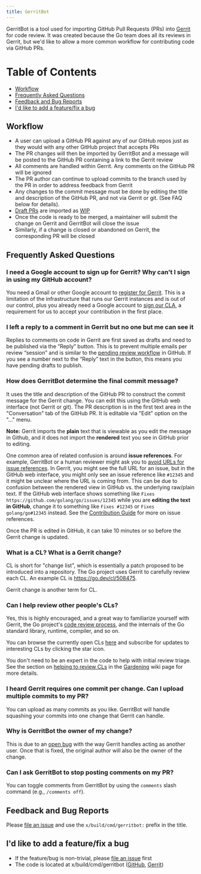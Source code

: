 ```yaml
---
title: GerritBot
---
```


GerritBot is a tool used for importing GitHub Pull Requests (PRs) into [Gerrit](https://go-review.googlesource.com) for code review. It was created because the Go team does all its reviews in Gerrit, but we'd like to allow a more common workflow for contributing code via GitHub PRs.

Table of Contents
=================

+ [Workflow](#workflow)
+ [Frequently Asked Questions](#frequently-asked-questions)
+ [Feedback and Bug Reports](#feedback-and-bug-reports)
+ [I'd like to add a feature/fix a bug](#id-like-to-add-a-featurefix-a-bug)

## Workflow

+ A user can upload a GitHub PR against any of our GitHub repos just as they would with any other GitHub project that accepts PRs
+ The PR changes will then be imported by GerritBot and a message will be posted to the GitHub PR containing a link to the Gerrit review
+ All comments are handled within Gerrit. Any comments on the GitHub PR will be ignored
+ The PR author can continue to upload commits to the branch used by the PR in order to address feedback from Gerrit
+ Any changes to the commit message must be done by editing the title and description of the GitHub PR, and not via Gerrit or git. (See FAQ below for details).
+ [Draft PRs](https://docs.github.com/en/pull-requests/collaborating-with-pull-requests/proposing-changes-to-your-work-with-pull-requests/about-pull-requests#draft-pull-requests) are imported as [WIP](https://gerrit-review.googlesource.com/Documentation/intro-user.html)
+ Once the code is ready to be merged, a maintainer will submit the change on Gerrit and GerritBot will close the issue
+ Similarly, if a change is closed or abandoned on Gerrit, the corresponding PR will be closed

## Frequently Asked Questions

### I need a Google account to sign up for Gerrit? Why can't I sign in using my GitHub account?

You need a Gmail or other Google account to [register for Gerrit](https://go-review.googlesource.com/login/).
This is a limitation of the infrastructure that runs our Gerrit instances and is out of our control, plus you already need a Google account to [sign our CLA](https://cla.developers.google.com/clas), a requirement for us to accept your contribution in the first place.

### I left a reply to a comment in Gerrit but no one but me can see it

Replies to comments on code in Gerrit are first saved as drafts and need to be published via the “Reply” button. This is to prevent multiple emails per review “session” and is similar to the [pending review workflow](https://help.github.com/articles/reviewing-proposed-changes-in-a-pull-request/) in GitHub. If you see a number next to the “Reply” text in the button, this means you have pending drafts to publish.

### How does GerritBot determine the final commit message?

It uses the title and description of the GitHub PR to construct the commit message for the Gerrit change. You can edit this using the GitHub web interface (not Gerrit or git). The PR description is in the first text area in the "Conversation" tab of the GitHub PR. It is editable via "Edit" option on the "..." menu. 

**Note:** Gerrit imports the **plain** text that is viewable as you edit the message in Github, and it does not import the **rendered** text you see in GitHub prior to editing.

One common area of related confusion is around **issue references**. For example, GerritBot or a human reviewer might ask you to [avoid URLs for issue references](https://go.dev/doc/contribute#ref_issues). In Gerrit, you might see the full URL for an issue, but in the GitHub web interface, you might only see an issue reference like `#12345` and it might be unclear where the URL is coming from. This can be due to confusion between the rendered view in GitHub vs. the underlying raw/plain text. If the GitHub web interface shows something like `Fixes https://github.com/golang/go/issues/12345` while you are **editing the text in GitHub**, change it to something like `Fixes #12345` or `Fixes golang/go#12345` instead. See the [Contribution Guide](https://go.dev/doc/contribute#ref_issues) for more on issue references.

Once the PR is edited in GitHub, it can take 10 minutes or so before the Gerrit change is updated.

### What is a CL? What is a Gerrit change?

CL is short for "change list", which is essentially a patch proposed to be introduced into a repository. The Go project uses Gerrit to carefully review each CL. An example CL is https://go.dev/cl/508475.

Gerrit change is another term for CL.

### Can I help review other people's CLs?

Yes, this is highly encouraged, and a great way to familiarize yourself with Gerrit, the Go project's [code review process](https://go.dev/doc/contribute#review), and the internals of the Go standard library, runtime, compiler, and so on.

You can browse the currently open CLs [here](https://go-review.googlesource.com/q/status:open+-is:wip) and subscribe for updates to interesting CLs by clicking the star icon.

You don't need to be an expert in the code to help with initial review triage. See the section on [helping to review CLs](/wiki/Gardening/#pending-cls) in the [Gardening](/wiki/Gardening) wiki page for more details.

### I heard Gerrit requires one commit per change. Can I upload multiple commits to my PR?

You can upload as many commits as you like. GerritBot will handle squashing your commits into one change that Gerrit can handle.

### Why is GerritBot the owner of my change?

This is due to an [open bug](https://bugs.chromium.org/p/gerrit/issues/detail?id=8296) with the way Gerrit handles acting as another user. Once that is fixed, the original author will also be the owner of the change.

### Can I ask GerritBot to stop posting comments on my PR?

You can toggle comments from GerritBot by using the `comments` slash command (e.g., `/comments off`).

## Feedback and Bug Reports

Please [file an issue](https://github.com/golang/go/issues/new?title=x%2Fbuild%2Fcmd%2Fgerritbot%3A%20%3Cfill%20this%20in%3E) and use the `x/build/cmd/gerritbot:` prefix in the title.

## I'd like to add a feature/fix a bug

+ If the feature/bug is non-trivial, please [file an issue](https://github.com/golang/go/issues/new?title=x%2Fbuild%2Fcmd%2Fgerritbot%3A%20%3Cfill%20this%20in%3E) first
+ The code is located at x/build/cmd/gerritbot
  ([GitHub](https://github.com/golang/build/tree/master/cmd/gerritbot),
  [Gerrit](https://go.googlesource.com/build/+/master/cmd/gerritbot/))
